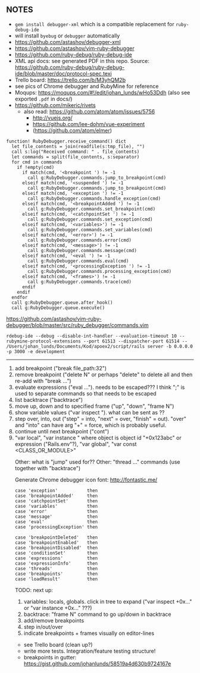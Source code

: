## NOTES

* `gem install debugger-xml` which is a compatible replacement for `ruby-debug-ide`
* will install `byebug` or `debugger` automatically
* https://github.com/astashov/debugger-xml
* https://github.com/astashov/vim-ruby-debugger
* https://github.com/ruby-debug/ruby-debug-ide
* XML api docs: see generated PDF in this repo. Source: https://github.com/ruby-debug/ruby-debug-ide/blob/master/doc/protocol-spec.texi
* Trello board: https://trello.com/b/M3yhQM2b
* see pics of Chrome debugger and RubyMine for reference
* Moqups: https://moqups.com/#!/edit/johan_lunds/wHo53Ddh (also see exported `.pdf` in docs/)
* https://github.com/mikeric/rivets
  * also read: https://github.com/atom/atom/issues/5756
    * http://vuejs.org/
    * https://github.com/lee-dohm/vue-experiment
    * (https://github.com/atom/elmer)

```
function! RubyDebugger.receive_command() dict
  let file_contents = join(readfile(s:tmp_file), "")
  call s:log("Received command: " . file_contents)
  let commands = split(file_contents, s:separator)
  for cmd in commands
    if !empty(cmd)
      if match(cmd, '<breakpoint ') != -1
        call g:RubyDebugger.commands.jump_to_breakpoint(cmd)
      elseif match(cmd, '<suspended ') != -1
        call g:RubyDebugger.commands.jump_to_breakpoint(cmd)
      elseif match(cmd, '<exception ') != -1
        call g:RubyDebugger.commands.handle_exception(cmd)
      elseif match(cmd, '<breakpointAdded ') != -1
        call g:RubyDebugger.commands.set_breakpoint(cmd)
      elseif match(cmd, '<catchpointSet ') != -1
        call g:RubyDebugger.commands.set_exception(cmd)
      elseif match(cmd, '<variables>') != -1
        call g:RubyDebugger.commands.set_variables(cmd)
      elseif match(cmd, '<error>') != -1
        call g:RubyDebugger.commands.error(cmd)
      elseif match(cmd, '<message>') != -1
        call g:RubyDebugger.commands.message(cmd)
      elseif match(cmd, '<eval ') != -1
        call g:RubyDebugger.commands.eval(cmd)
      elseif match(cmd, '<processingException ') != -1
        call g:RubyDebugger.commands.processing_exception(cmd)
      elseif match(cmd, '<frames>') != -1
        call g:RubyDebugger.commands.trace(cmd)
      endif
    endif
  endfor
  call g:RubyDebugger.queue.after_hook()
  call g:RubyDebugger.queue.execute()
```
  
https://github.com/astashov/vim-ruby-debugger/blob/master/src/ruby_debugger/commands.vim

```
rdebug-ide --debug --disable-int-handler --evaluation-timeout 10 --rubymine-protocol-extensions --port 61513 --dispatcher-port 61514 -- /Users/johan_lunds/Documents/Kod/apoex2/script/rails server -b 0.0.0.0 -p 3000 -e development
```

---

1. add breakpoint ("break file_path:32")
2. remove breakpoint ("delete N" or perhaps "delete" to delete all and then re-add with "break ...")
3. evaluate expressions ("eval ..."). needs to be escaped??? I think ";" is used to separate commands so that needs to be escaped
4. list backtrace ("backtrace") 
5. move up, down and to specified frame ("up", "down", "frame N")
6. show variable values ("var inspect <XYZ>"). what can be sent as <XYZ>??
7. step over, into, out ("step" = into, "next" = over, "finish" = out). "over" and "into" can have arg "+" = force, which is probably useful.
8. continue until next breakpoint ("cont")
9. "var local", "var instance <OBJECT>" where object is object id "+0x123abc" or expression ("Rails.env"?), "var global", "var const <CLASS_OR_MODULE>"

Other: what is "jump" used for??
Other: "thread ..." commands (use together with "backtrace")

Generate Chrome debugger icon font: http://fontastic.me/

```
case 'exception'           then
case 'breakpointAdded'     then
case 'catchpointSet'       then
case 'variables'           then
case 'error'               then
case 'message'             then
case 'eval'                then
case 'processingException' then

case 'breakpointDeleted'   then
case 'breakpointEnabled'   then
case 'breakpointDisabled'  then
case 'conditionSet'        then
case 'expressions'         then
case 'expressionInfo'      then
case 'threads'             then
case 'breakpoints'         then
case 'loadResult'          then
```

TODO: next up:

1. variables: locals, globals. click in tree to expand ("var inspect +0x..." or "var instance +0x..." ???)
2. backtrace: "frame N" command to go up/down in backtrace
3. add/remove breakpoints
4. step in/out/over
5. indicate breakpoints + frames visually on editor-lines

* see Trello board (clean up?)
* write more tests. Integration/feature testing structure!
* breakpoints in gutter: https://gist.github.com/johanlunds/58519a4d630b9724167e